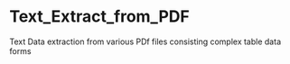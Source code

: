 # Text_Extract_from_PDF
Text Data extraction from various PDf files consisting complex table data forms
